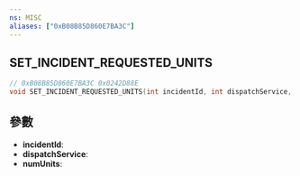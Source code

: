 ```yaml
---
ns: MISC
aliases: ["0xB08B85D860E7BA3C"]
---
```

## SET_INCIDENT_REQUESTED_UNITS

```c
// 0xB08B85D860E7BA3C 0x0242D88E
void SET_INCIDENT_REQUESTED_UNITS(int incidentId, int dispatchService, int numUnits);
```


## 參數
* **incidentId**: 
* **dispatchService**: 
* **numUnits**: 

